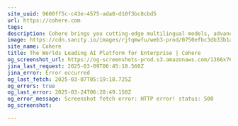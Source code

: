 ```yaml
---
site_uuid: 9600ff5c-c43e-4575-ada0-d10f3bc8cbd5
url: https://cohere.com
tags: 
description: Cohere brings you cutting-edge multilingual models, advanced retrieval, and an AI workspace tailored for the modern enterprise — all within a single, secure platform.
image: https://cdn.sanity.io/images/rjtqmwfu/web3-prod/0750efbc3db33b1a67bc77575525b076f0137f26-1200x630.jpg?w=1200&h=630
site_name: Cohere
title: The Worlds Leading AI Platform for Enterprise | Cohere
og_screenshot_url: https://og-screenshots-prod.s3.amazonaws.com/1366x768/80/false/f7a59c043f8227ec0e6a693916ca70f219373e38c3d17545ecb06cb69536c237.jpeg
jina_last_request: 2025-03-09T06:45:18.560Z
jina_error: Error occurred
og_last_fetch: 2025-03-07T05:19:18.725Z
og_errors: true
og_last_error: 2025-03-24T06:28:49.158Z
og_error_message: Screenshot fetch error: HTTP error! status: 500
og_screenshot: 

---
```



